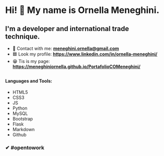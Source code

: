 # Hi! 👋 My name is Ornella Meneghini.
## I'm a developer and international trade technique.
- 💬 Contact with me: **meneghini.ornella@gmail.com**
- 🟦 Look my profile: **https://www.linkedin.com/in/ornella-meneghini/**
- 😁 Tis is my page: **https://meneghiniornella.github.io/PortafolioCOMeneghini/**
##
#### Languages and Tools:
- HTML5
- CSS3
- JS
- Python
- MySQL
- Bootstrap
- Flask
- Markdown
- Github

### ✔ #opentowork


<!--
**MeneghiniOrnella/MeneghiniOrnella** is a ✨ _special_ ✨ repository because its `README.md` (this file) appears on your GitHub profile.

Here are some ideas to get you started:

- 🔭 I’m currently working on ...
- 🌱 I’m currently learning ...
- 👯 I’m looking to collaborate on ...
- 🤔 I’m looking for help with ...
- 💬 Ask me about ...
- ...
- 😄 Pronouns: ...
- ⚡ Fun fact: ...
-->
